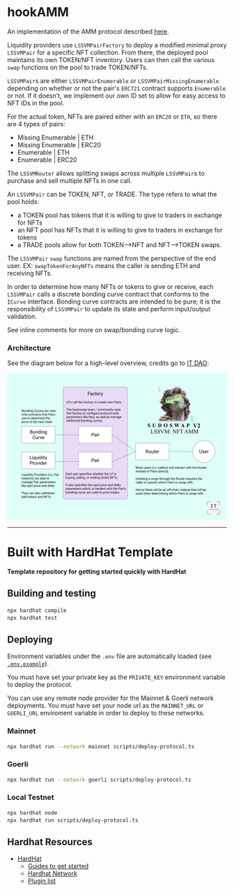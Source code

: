 # hookAMM

An implementation of the AMM protocol described [here](https://blog.0xmons.xyz/83017366310).

Liquidity providers use `LSSVMPairFactory` to deploy a modified minimal proxy `LSSVMPair` for a specific NFT collection. From there, the deployed pool maintains its own TOKEN/NFT inventory. Users can then call the various `swap` functions on the pool to trade TOKEN/NFTs.

`LSSVMPair`s are either `LSSVMPairEnumerable` or `LSSVMPairMissingEnumerable` depending on whether or not the pair's `ERC721` contract supports `Enumerable` or not. If it doesn't, we implement our own ID set to allow for easy access to NFT IDs in the pool.

For the actual token, NFTs are paired either with an `ERC20` or `ETH`, so there are 4 types of pairs:

* Missing Enumerable | ETH
* Missing Enumerable | ERC20
* Enumerable | ETH
* Enumerable | ERC20

The `LSSVMRouter` allows splitting swaps across multiple `LSSVMPair`s to purchase and sell multiple NFTs in one call.

An `LSSVMPair` can be TOKEN, NFT, or TRADE. 
The type refers to what the pool holds:
- a TOKEN pool has tokens that it is willing to give to traders in exchange for NFTs
- an NFT pool has NFTs that it is willing to give to traders in exchange for tokens
- a TRADE pools allow for both TOKEN-->NFT and NFT-->TOKEN swaps.

The `LSSVMPair` `swap` functions are named from the perspective of the end user. EX: `swapTokenForAnyNFTs` means the caller is sending ETH and receiving NFTs.

In order to determine how many NFTs or tokens to give or receive, each `LSSVMPair` calls a discrete bonding curve contract that conforms to the `ICurve` interface. Bonding curve contracts are intended to be pure; it is the responsibility of `LSSVMPair` to update its state and perform input/output validation.

See inline comments for more on swap/bonding curve logic. 

### Architecture

See the diagram below for a high-level overview, credits go to [IT DAO](https://twitter.com/InfoTokenDAO):

![overview of lssvm architecture](./sudo-diagram.png)

---

# Built with HardHat Template

**Template repository for getting started quickly with HardHat**

## Building and testing

```sh
npx hardhat compile
npx hardhat test
```

## Deploying

Environment variables under the `.env` file are automatically loaded (see [`.env.example`](./.env.example)).

You must have set your private key as the `PRIVATE_KEY` environment variable to deploy the protocol.

You can use any remote node provider for the Mainnet & Goerli network deployments.
You must have set your node url as the `MAINNET_URL` or `GOERLI_URL` enviroment variable in order to
deploy to these networks.

### Mainnet

```sh
npx hardhat run --network mainnet scripts/deploy-protocol.ts
```

### Goerli

```sh
npx hardhat run --network goerli scripts/deploy-protocol.ts
```

### Local Testnet

```sh
npx hardhat node
npx hardhat run scripts/deploy-protocol.ts
```

## Hardhat Resources

* [HardHat](https://hardhat.org/)
    * [Guides to get started](https://hardhat.org/hardhat-runner/docs/getting-started#overview)
    * [Hardhat Network](https://hardhat.org/hardhat-network/docs/overview)
    * [Plugin list](https://hardhat.org/hardhat-runner/plugins)